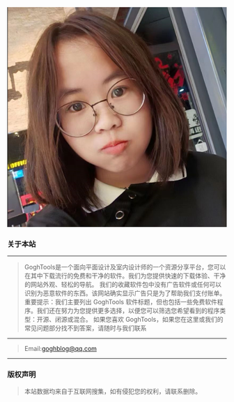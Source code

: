 <img  class="photo" src="_media/iml.png">

### 关于本站
---
>  GoghTools是一个面向平面设计及室内设计师的一个资源分享平台，您可以在其中下载流行的免费和干净的软件。我们为您提供快速的下载体验、干净的网站外观、轻松的导航。
>  我们的收藏软件包中没有广告软件或任何可以识别为恶意软件的东西。该网站确实显示广告只是为了帮助我们支付账单。
>  重要提示：我们主要列出 GoghTools 软件标题，但也包括一些免费软件程序。我们还在努力为您提供更多选择，以便您可以筛选您希望看到的程序类型：开源、闭源或混合。
>  如果您喜欢 GoghTools，如果您在这里或我们的常见问题部分找不到答案，请随时与我们联系
---
> Email:goghblog@qq.com

---

### 版权声明

> 本站数据均来自于互联网搜集，如有侵犯您的权利，请联系删除。 